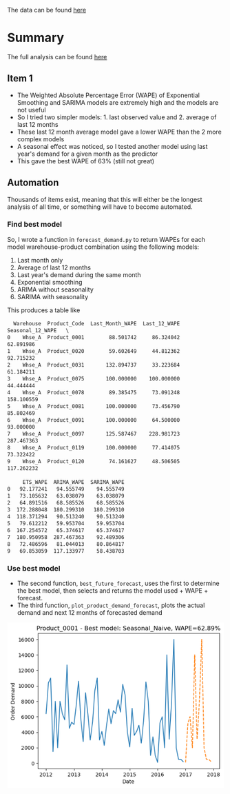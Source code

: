 The data can be found [here](https://www.kaggle.com/datasets/felixzhao/productdemandforecasting)

# Summary

The full analysis can be found [here](https://github.com/atamalu123/demand_forecasting/blob/main/demand_forecasting.ipynb)

## Item 1

* The Weighted Absolute Percentage Error (WAPE) of Exponential Smoothing and SARIMA models are extremely high and the models are not useful
* So I tried two simpler models: 1. last observed value and 2. average of last 12 months
* These last 12 month average model gave a lower WAPE than the 2 more complex models
* A seasonal effect was noticed, so I tested another model using last year's demand for a given month as the predictor
* This gave the best WAPE of 63% (still not great)

## Automation

Thousands of items exist, meaning that this will either be the longest analysis of all time, or something will have to become automated.

### Find best model

So, I wrote a function in `forecast_demand.py` to return WAPEs for each model warehouse-product combination using the following models:
  1. Last month only
  2. Average of last 12 months
  3. Last year's demand during the same month
  4. Exponential smoothing
  5. ARIMA without seasonality
  6. SARIMA with seasonality

This produces a table like

```
  Warehouse  Product_Code  Last_Month_WAPE  Last_12_WAPE  Seasonal_12_WAPE   \
0    Whse_A  Product_0001        88.501742     86.324042         62.891986   
1    Whse_A  Product_0020        59.602649     44.812362         92.715232   
2    Whse_A  Product_0031       132.894737     33.223684         61.184211   
3    Whse_A  Product_0075       100.000000    100.000000         44.444444   
4    Whse_A  Product_0078        89.385475     73.091248        158.100559   
5    Whse_A  Product_0081       100.000000     73.456790         85.802469   
6    Whse_A  Product_0091       100.000000     64.500000         93.000000   
7    Whse_A  Product_0097       125.587467    228.981723        287.467363   
8    Whse_A  Product_0119       100.000000     77.414075         73.322422   
9    Whse_A  Product_0120        74.161627     48.506505        117.262232 

     ETS_WAPE  ARIMA_WAPE  SARIMA_WAPE  
0   92.177241   94.555749    94.555749  
1   73.105632   63.038079    63.038079  
2   64.891516   68.585526    68.585526  
3  172.288048  180.299310   180.299310  
4  118.371294   90.513240    90.513240  
5   79.612212   59.953704    59.953704  
6  167.254572   65.374617    65.374617  
7  180.950958  287.467363    92.489306  
8   72.486596   81.044013    80.864817  
9   69.853059  117.133977    58.438703 
```

### Use best model

* The second function, `best_future_forecast`, uses the first to determine the best model, then selects and returns the model used + WAPE + forecast.
* The third function, `plot_product_demand_forecast`, plots the actual demand and next 12 months of forecasted demand

![Demand Forecast](https://github.com/atamalu123/demand_forecasting/blob/main/best_model_plot.png)
